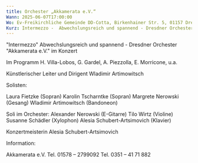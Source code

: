 ```yaml
---
title: Orchester „Akkamerata e.V.“
Wann: 2025-06-07T17:00:00
Wo: Ev-Freikirchliche Gemeinde DD-Cotta, Birkenhainer Str. 5, 01157 Dresden
Kurz: Intermezzo -  Abwechslungsreich und spannend - Dresdner Orchester "Akkamerata e.V." - Im Programm H. Villa-Lobos, G. Gardel, A. Piezzolla, E. Morricone, u.a. - Künstlerischer Leiter und Dirigent Wladimir Artimowitsch
---
```


"Intermezzo"
 Abwechslungsreich und spannend - Dresdner Orchester "Akkamerata e.V." im Konzert 

Im Programm H. Villa-Lobos, G. Gardel, A. Piezzolla, E. Morricone, u.a.

Künstlerischer Leiter und Dirigent Wladimir Artimowitsch

Solisten:

Laura Fietzke (Sopran)
Karolin Tscharntke (Sopran)
Margrete Nerowski (Gesang) 
Wladimir Artimowitsch (Bandoneon) 

Soli im Orchester:
Alexander Nerowski (E-Gitarre) 
Tilo Wirtz (Violine) 
Susanne Schädler (Xylophon)
Alesia Schubert-Artsimovich (Klavier) 

Konzertmeisterin Alesia Schubert-Artsimovich

Information:
 
Akkamerata e.V. 
Tel. 01578 – 2799092
Tel. 0351 – 41 71 882
